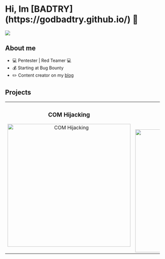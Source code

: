 
<div aling="center">
  <h1>Hi, Im [BADTRY](https://godbadtry.github.io/) 👋</h1>
</div>

<img src="https://imgur.com/vxaPhBd.png">

## About me

- 💻 Pentester | Red Teamer 💻
- 💰 Starting at Bug Bounty
- ✏️ Content creator on my [blog](https://godbadtry.github.io/)

## Projects

<table>
<tr>
<td width="50%">
<h3 align="center">COM Hijacking</h3>
<div align="center">
<a href="https://godbadtry.github.io/posts/ComHijacking/" target="_blank"><img src="https://godbadtry.github.io/assets/img/ComHijacking/ComHijacking.jpg" width="400" alt="COM Hijacking"></a>
<p>
</p>
</div>
</td>

<td width="50%">
               <br>
<h3 align="center">goCracker</h3>
<div align="center">                                       
<a href="https://github.com/godBADTRY/goCracker" target="_blank"><img src="https://avatars.githubusercontent.com/u/4314092?s=200&v=4" width="400" alt="goCracker"></a>
<br>
</div>                                                             
</table>                                                                                 
</div>
<br>
